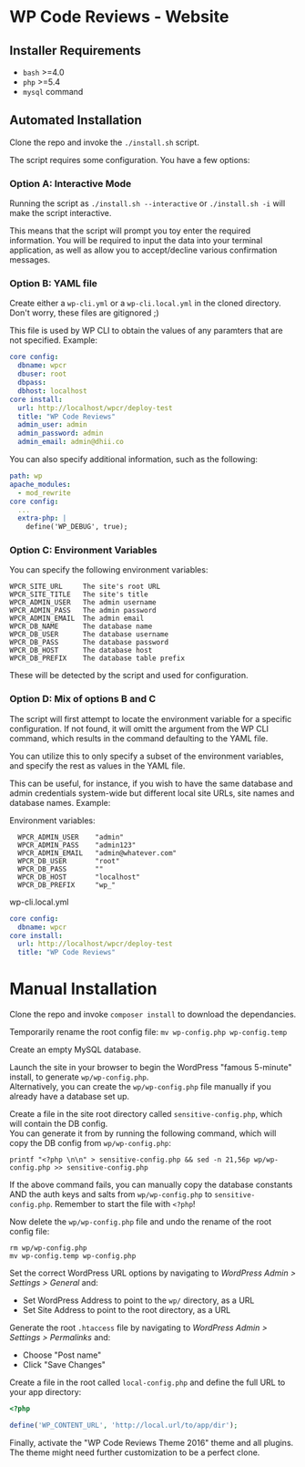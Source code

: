 # WP Code Reviews - Website

## Installer Requirements

* `bash` >=4.0
* `php` >=5.4
* `mysql` command

## Automated Installation

Clone the repo and invoke the `./install.sh` script.

The script requires some configuration. You have a few options:

### Option A: Interactive Mode

Running the script as `./install.sh --interactive` or `./install.sh -i` will make the script interactive.

This means that the script will prompt you toy enter the required information. You will be required to input the data into your terminal application, as well as allow you to accept/decline various confirmation messages.

### Option B: YAML file

Create either a `wp-cli.yml` or a `wp-cli.local.yml` in the cloned directory. Don't worry, these files are gitignored ;)

This file is used by WP CLI to obtain the values of any paramters that are not specified. Example:

```yaml
core config:
  dbname: wpcr
  dbuser: root
  dbpass:
  dbhost: localhost
core install:
  url: http://localhost/wpcr/deploy-test
  title: "WP Code Reviews"
  admin_user: admin
  admin_password: admin
  admin_email: admin@dhii.co
```

You can also specify additional information, such as the following:

```yaml
path: wp
apache_modules:
  - mod_rewrite
core config:
  ...
  extra-php: |
    define('WP_DEBUG', true);
```

### Option C: Environment Variables

You can specify the following environment variables:

```
WPCR_SITE_URL     The site's root URL
WPCR_SITE_TITLE   The site's title
WPCR_ADMIN_USER   The admin username
WPCR_ADMIN_PASS   The admin password
WPCR_ADMIN_EMAIL  The admin email
WPCR_DB_NAME      The database name
WPCR_DB_USER      The database username
WPCR_DB_PASS      The database password
WPCR_DB_HOST      The database host
WPCR_DB_PREFIX    The database table prefix
```

These will be detected by the script and used for configuration.

### Option D: Mix of options B and C

The script will first attempt to locate the environment variable for a specific configuration. If not found, it will omitt the argument from the WP CLI command, which results in the command defaulting to the YAML file.

You can utilize this to only specify a subset of the environment variables, and specify the rest as values in the YAML file.

This can be useful, for instance, if you wish to have the same database and admin credentials system-wide but different local site URLs, site names and database names. Example:

Environment variables:
```
  WPCR_ADMIN_USER    "admin"
  WPCR_ADMIN_PASS    "admin123"
  WPCR_ADMIN_EMAIL   "admin@whatever.com"
  WPCR_DB_USER       "root"
  WPCR_DB_PASS       ""
  WPCR_DB_HOST       "localhost"
  WPCR_DB_PREFIX     "wp_"
```

wp-cli.local.yml
```yaml
core config:
  dbname: wpcr
core install:
  url: http://localhost/wpcr/deploy-test
  title: "WP Code Reviews"
```

# Manual Installation

Clone the repo and invoke `composer install` to download the dependancies.

Temporarily rename the root config file: `mv wp-config.php wp-config.temp`

Create an empty MySQL database.

Launch the site in your browser to begin the WordPress "famous 5-minute" install, to generate `wp/wp-config.php`.  
Alternatively, you can create the `wp/wp-config.php` file manually if you already have a database set up.

Create a file in the site root directory called `sensitive-config.php`, which will contain the DB config.  
You can generate it from by running the following command, which will copy the DB config from `wp/wp-config.php`:

```
printf "<?php \n\n" > sensitive-config.php && sed -n 21,56p wp/wp-config.php >> sensitive-config.php
```

If the above command fails, you can manually copy the database constants AND the auth keys and salts from `wp/wp-config.php` to `sensitive-config.php`. Remember to start the file with `<?php`!

Now delete the `wp/wp-config.php` file and undo the rename of the root config file:

```
rm wp/wp-config.php
mv wp-config.temp wp-config.php
```

Set the correct WordPress URL options by navigating to *WordPress Admin > Settings > General* and:
* Set WordPress Address to point to the `wp/` directory, as a URL
* Set Site Address to point to the root directory, as a URL

Generate the root `.htaccess` file by navigating to *WordPress Admin > Settings > Permalinks* and:
* Choose "Post name"
* Click "Save Changes"

Create a file in the root called `local-config.php` and define the full URL to your app directory:

```php
<?php

define('WP_CONTENT_URL', 'http://local.url/to/app/dir');
```

Finally, activate the "WP Code Reviews Theme 2016" theme and all plugins. The theme might need further customization to be a perfect clone.
